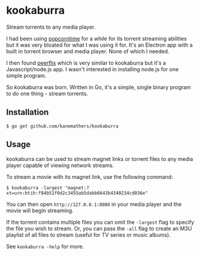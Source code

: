 # kookaburra

Stream torrents to any media player.

I had been using [popcorntime](https://popcorntime.sh) for a while for its
torrent streaming abilities but it was very bloated for what I was using it
for. It's an Electron app with a built in torrent browser and media player.
None of which I needed.

I then found [peerflix](https://github.com/mafintosh/peerflix) which is very
similar to kookaburra but it's a Javascript/node.js app. I wasn't interested
in installing node.js for one simple program.

So kookaburra was born. Written in Go, it's a simple, single binary program
to do one thing - stream torrents.

## Installation

    $ go get github.com/kanemathers/kookaburra

## Usage

kookaburra can be used to stream magnet links or torrent files to any media
player capable of viewing network streams.

To stream a movie with its magnet link, use the following command:

    $ kookaburra -largest "magnet:?xt=urn:btih:f84b51f0d2c3455ab5dabb6643b4340234cd036e"

You can then open ``http://127.0.0.1:8080`` in your media player and the movie
will begin streaming.

If the torrent contains multiple files you can omit the ``-largest`` flag to
specify the file you wish to stream. Or, you can pass the ``-all`` flag to
create an M3U playlist of all files to stream (useful for TV series or music
albums).

See ``kookaburra -help`` for more.

